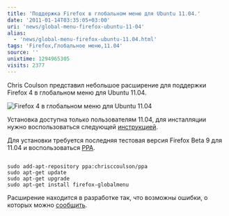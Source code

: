 ```yaml
---
title: 'Поддержка Firefox в глобальном меню для Ubuntu 11.04.'
date: '2011-01-14T03:35:05+03:00'
uri: 'news/global-menu-firefox-ubuntu-11-04'
alias: 
  - 'news/global-menu-firefox-ubuntu-11.04.html'
tags: 'Firefox,Глобальное меню,11.04'
source: ''
unixtime: 1294965305
visits: 2377
---
```

Chris Coulson представил небольшое расширение для поддержки Firefox 4 в глобальном меню для Ubuntu 11.04.

![Firefox 4 в глобальном меню для Ubuntu 11.04](img/2011/01/14/03-00/apps-firefox-menu.jpg)

Установка доступна только пользователям 11.04, для инсталляции нужно воспользоваться следующей [инструкцией](http://askubuntu.com/questions/21373/how-can-i-get-firefox-to-work-with-the-global-application-menu).

Для установки требуется последняя тестовая версия Firefox Beta 9 для 11.04 и воспользоваться [PPA](http://askubuntu.com/questions/4983/what-are-ppas-and-how-do-i-use-them).

```

sudo add-apt-repository ppa:chrisccoulson/ppa
sudo apt-get update
sudo apt-get upgrade
sudo apt-get install firefox-globalmenu
```

Расширение находится в разработке так, что возможны ошибки, о которых можно [сообщить](https://bugs.launchpad.net/globalmenu-extension/+filebug).
